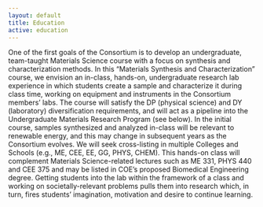 ```yaml
---
layout: default
title: Education
active: education
---
```

One of the first goals of the Consortium is to develop an undergraduate, team-taught Materials Science course with a focus on 
synthesis and characterization methods. In this “Materials Synthesis and Characterization” course, we envision an in-class, hands-on, undergraduate 
research lab experience in which students create a sample and characterize it during class time, working on equipment and instruments in the Consortium 
members’ labs. The course will satisfy the DP (physical science) and DY (laboratory) diversification requirements, and will act as a pipeline into the 
Undergraduate Materials Research Program (see below). In the initial course, samples synthesized and analyzed in-class will be relevant to renewable 
energy, and this may change in subsequent years as the Consortium evolves. We will seek cross-listing in multiple Colleges and Schools (e.g., ME, CEE, EE, 
GG, PHYS, CHEM). This hands-on class will complement Materials Science-related lectures such as ME 331, PHYS 440 and CEE 375 and may be listed in COE’s 
proposed Biomedical Engineering degree. Getting students into the lab within the framework of a class and working on societally-relevant problems pulls 
them into research which, in turn, fires students’ imagination, motivation and desire to continue learning.

